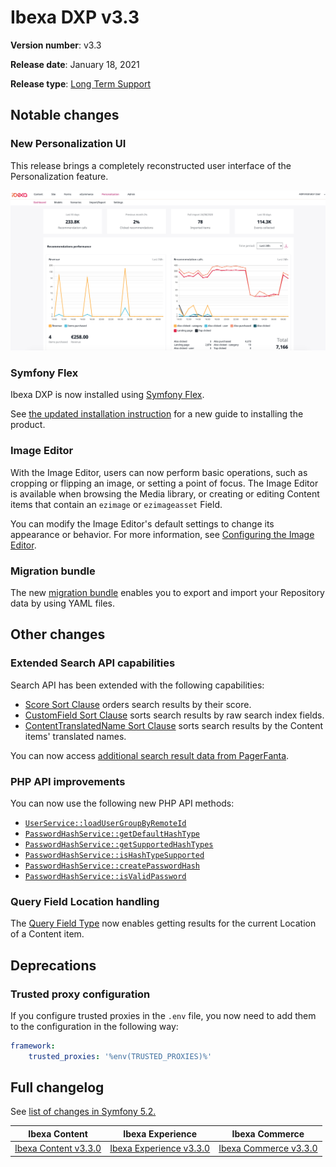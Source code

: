 # Ibexa DXP v3.3

**Version number**: v3.3

**Release date**: January 18, 2021

**Release type**: [Long Term Support](../community_resources/release_process.md#release-process)

## Notable changes

### New Personalization UI

This release brings a completely reconstructed user interface of the Personalization feature.

![Personalization dashboard](img/3.3_perso_ui.png "Personalization dashboard")

### Symfony Flex

Ibexa DXP is now installed using [Symfony Flex](https://symfony.com/doc/current/quick_tour/flex_recipes.html).

See [the updated installation instruction](../getting_started/install_ez_platform.md) for a new guide to installing the product.

### Image Editor

With the Image Editor, users can now perform basic operations, such as cropping or flipping an image,
or setting a point of focus. 
The Image Editor is available when browsing the Media library, or creating or editing Content items 
that contain an `ezimage` or `ezimageasset` Field.

You can modify the Image Editor's default settings to change its appearance or behavior.
For more information, see [Configuring the Image Editor](../guide/image_editor.md).

### Migration bundle

The new [migration bundle](../guide/data_migration.md) enables you to export and import your Repository data by using YAML files.

## Other changes

### Extended Search API capabilities

Search API has been extended with the following capabilities:

- [Score Sort Clause](../guide/search/sort_clause_reference/score_sort_clause.md) orders search results by their score.
- [CustomField Sort Clause](../guide/search/sort_clause_reference/customfield_sort_clause.md) sorts search results by raw search index fields.
- [ContentTranslatedName Sort Clause](../guide/search/sort_clause_reference/contenttranslatedname_sort_clause.md) sorts search results by the Content items' translated names.

You can now access [additional search result data from PagerFanta](../api/public_php_api_search.md#additional-search-result-data).

### PHP API improvements

You can now use the following new PHP API methods:

- [`UserService::loadUserGroupByRemoteId`](https://github.com/ezsystems/ezplatform-kernel/blob/master/eZ/Publish/API/Repository/UserService.php#L71)
- [`PasswordHashService::getDefaultHashType`](https://github.com/ezsystems/ezplatform-kernel/blob/master/eZ/Publish/API/Repository/PasswordHashService.php#L18)
- [`PasswordHashService::getSupportedHashTypes`](https://github.com/ezsystems/ezplatform-kernel/blob/master/eZ/Publish/API/Repository/PasswordHashService.php#L25)
- [`PasswordHashService::isHashTypeSupported`](https://github.com/ezsystems/ezplatform-kernel/blob/master/eZ/Publish/API/Repository/PasswordHashService.php#L30)
- [`PasswordHashService::createPasswordHash`](https://github.com/ezsystems/ezplatform-kernel/blob/master/eZ/Publish/API/Repository/PasswordHashService.php#L37)
- [`PasswordHashService::isValidPassword`](https://github.com/ezsystems/ezplatform-kernel/blob/master/eZ/Publish/API/Repository/PasswordHashService.php#L44)

### Query Field Location handling

The [Query Field Type](../guide/controllers.md#content-query-field-type) now enables getting results for the current Location of a Content item.

## Deprecations

### Trusted proxy configuration

If you configure trusted proxies in the `.env` file, you now need to add them to the configuration in the following way:

``` yaml
framework:
    trusted_proxies: '%env(TRUSTED_PROXIES)%'
```

## Full changelog

See [list of changes in Symfony 5.2.](https://symfony.com/blog/symfony-5-2-curated-new-features)

| Ibexa Content  | Ibexa Experience  | Ibexa Commerce |
|--------------|------------|------------|
| [Ibexa Content v3.3.0](https://github.com/ibexa/content/releases/tag/v3.3.0) | [Ibexa Experience v3.3.0](https://github.com/ibexa/experience/releases/tag/v3.3.0) | [Ibexa Commerce v3.3.0](https://github.com/ibexa/commerce/releases/tag/v3.3.0)
